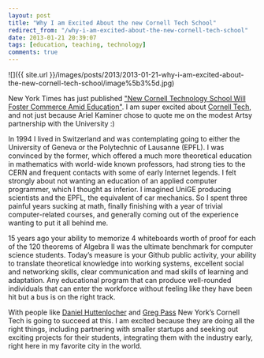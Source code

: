 ```yaml
---
layout: post
title: "Why I am Excited About the new Cornell Tech School"
redirect_from: "/why-i-am-excited-about-the-new-cornell-tech-school"
date: 2013-01-21 20:39:07
tags: [education, teaching, technology]
comments: true
---
```

![]({{ site.url }}/images/posts/2013/2013-01-21-why-i-am-excited-about-the-new-cornell-tech-school/image%5b3%5d.jpg)

New York Times has just published ["New Cornell Technology School Will Foster Commerce Amid Education"](http://www.nytimes.com/2013/01/22/nyregion/cornell-nyc-tech-will-foster-commerce-amid-education.html?pagewanted=all&_r=1&). I am super excited about [Cornell Tech](http://www.cornell.edu/nyc/), and not just because Ariel Kaminer chose to quote me on the modest Artsy partnership with the University :)

In 1994 I lived in Switzerland and was contemplating going to either the University of Geneva or the Polytechnic of Lausanne (EPFL). I was convinced by the former, which offered a much more theoretical education in mathematics with world-wide known professors, had strong ties to the CERN and frequent contacts with some of early Internet legends. I felt strongly about not wanting an education of an applied computer programmer, which I thought as inferior. I imagined UniGE producing scientists and the EPFL, the equivalent of car mechanics. So I spent three painful years sucking at math, finally finishing with a year of trivial computer-related courses, and generally coming out of the experience wanting to put it all behind me.

15 years ago your ability to memorize 4 whiteboards worth of proof for each of the 120 theorems of Algebra II was the ultimate benchmark for computer science students. Today’s measure is your Github public activity, your ability to translate theoretical knowledge into working systems, excellent social and networking skills, clear communication and mad skills of learning and adaptation. Any educational program that can produce well-rounded individuals that can enter the workforce without feeling like they have been hit but a bus is on the right track.

With people like [Daniel Huttenlocher](http://www.cs.cornell.edu/~dph/) and [Greg Pass](http://www.linkedin.com/in/gregpass) New York’s Cornell Tech is going to succeed at this. I am excited because they are doing all the right things, including partnering with smaller startups and seeking out exciting projects for their students, integrating them with the industry early, right here in my favorite city in the world.
